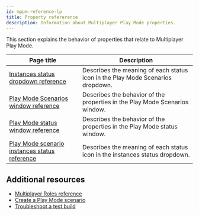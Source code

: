```yaml
---
id: mppm-reference-lp
title: Property refererence
description: Information about Multiplayer Play Mode properties.
---
```


This section explains the behavior of properties that relate to Multiplayer Play Mode. 

|**Page title**|**Description**|
|-|-|
|[Instances status dropdown reference](play-mode-scenario-dropdown-reference.md)| Describes the meaning of each status icon in the Play Mode Scenarios dropdown.|
|[Play Mode Scenarios window reference](play-mode-scenario-window-reference.md)| Describes the behavior of the properties in the Play Mode Scenarios window.|
|[Play Mode status window reference](play-mode-status-window-reference.md)| Describes the behavior of the properties in the Play Mode status window. |
|[Play Mode scenario instances status reference](play-mode-scenario-instances-status-reference.md)|Describes the meaning of each status icon in the instances status dropdown.|

## Additional resources
- [Multiplayer Roles reference](https://docs.unity3d.com/Packages/com.unity.dedicated-server@1.0/manual/multiplayer-roles-reference.html)
- [Create a Play Mode scenario](play-mode-scenario/play-mode-scenario-create.md)
- [Troubleshoot a test build](troubleshoot/play-mode-scenario-troubleshoot.md)